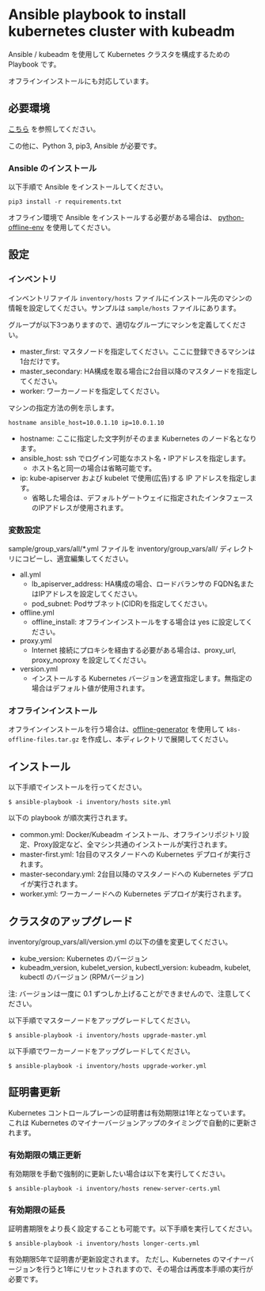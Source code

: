 # Ansible playbook to install kubernetes cluster with kubeadm

Ansible / kubeadm を使用して Kubernetes クラスタを構成するための Playbook です。

オフラインインストールにも対応しています。 

## 必要環境

[こちら](../README.md) を参照してください。

この他に、Python 3, pip3, Ansible が必要です。

### Ansible のインストール

以下手順で Ansible をインストールしてください。

    pip3 install -r requirements.txt
    
オフライン環境で Ansible をインストールする必要がある場合は、
[python-offline-env](https://github.com/tmurakam/python-offline-env) を使用してください。    

## 設定

### インベントリ

インベントリファイル `inventory/hosts` ファイルにインストール先のマシンの情報を設定してください。サンプルは `sample/hosts` ファイルにあります。

グループが以下3つありますので、適切なグループにマシンを定義してください。

* master_first: マスタノードを指定してください。ここに登録できるマシンは1台だけです。
* master_secondary: HA構成を取る場合に2台目以降のマスタノードを指定してください。
* worker: ワーカーノードを指定してください。

マシンの指定方法の例を示します。

    hostname ansible_host=10.0.1.10 ip=10.0.1.10

* hostname: ここに指定した文字列がそのまま Kubernetes のノード名となります。
* ansible_host: ssh でログイン可能なホスト名・IPアドレスを指定します。
    * ホスト名と同一の場合は省略可能です。
* ip: kube-apiserver および kubelet で使用(広告)する IP アドレスを指定します。
    * 省略した場合は、デフォルトゲートウェイに指定されたインタフェースのIPアドレスが使用されます。 

### 変数設定

sample/group_vars/all/*.yml ファイルを inventory/group_vars/all/ ディレクトリにコピーし、適宜編集してください。

* all.yml
    * lb_apiserver_address: HA構成の場合、ロードバランサの FQDN名またはIPアドレスを設定してください。
    * pod_subnet: Podサブネット(CIDR)を指定してください。
* offline.yml    
    * offline_install: オフラインインストールをする場合は yes に設定してください。
* proxy.yml    
    * Internet 接続にプロキシを経由する必要がある場合は、proxy_url, proxy_noproxy を設定してください。
* version.yml
    * インストールする Kubernetes バージョンを適宜指定します。無指定の場合はデフォルト値が使用されます。    

### オフラインインストール

オフラインインストールを行う場合は、[offline-generator](../offline-generator/README.md) を使用して
`k8s-offline-files.tar.gz` を作成し、本ディレクトリで展開してください。

## インストール

以下手順でインストールを行ってください。

    $ ansible-playbook -i inventory/hosts site.yml

以下の playbook が順次実行されます。

* common.yml: Docker/Kubeadm インストール、オフラインリポジトリ設定、Proxy設定など、全マシン共通のインストールが実行されます。
* master-first.yml: 1台目のマスタノードへの Kubernetes デプロイが実行されます。
* master-secondary.yml: 2台目以降のマスタノードへの Kubernetes デプロイが実行されます。
* worker.yml: ワーカーノードへの Kubernetes デプロイが実行されます。

## クラスタのアップグレード

inventory/group_vars/all/version.yml の以下の値を変更してください。

* kube_version: Kubernetes のバージョン
* kubeadm_version, kubelet_version, kubectl_version: kubeadm, kubelet, kubectl のバージョン (RPMバージョン)

注: バージョンは一度に 0.1 ずつしか上げることができませんので、注意してください。

以下手順でマスターノードをアップグレードしてください。

    $ ansible-playbook -i inventory/hosts upgrade-master.yml

以下手順でワーカーノードをアップグレードしてください。
    
    $ ansible-playbook -i inventory/hosts upgrade-worker.yml

## 証明書更新

Kubernetes コントロールプレーンの証明書は有効期限は1年となっています。
これは Kubernetes のマイナーバージョンアップのタイミングで自動的に更新されます。

### 有効期限の矯正更新

有効期限を手動で強制的に更新したい場合は以下を実行してください。

    $ ansible-playbook -i inventory/hosts renew-server-certs.yml

### 有効期限の延長

証明書期限をより長く設定することも可能です。以下手順を実行してください。

    $ ansible-playbook -i inventory/hosts longer-certs.yml

有効期限5年で証明書が更新設定されます。
ただし、Kubernetes のマイナーバージョンを行うと1年にリセットされますので、その場合は再度本手順の実行が必要です。
